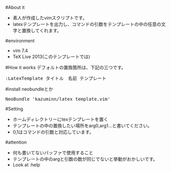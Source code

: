 #About it
* 素人が作成したvimスクリプトです。
* latexテンプレートを出力し、コマンドの引数をテンプレートの中の任意の文字と置換してくれます。


#environment
* vim 7.4
* TeX Live 2013(このテンプレートでは)

#How it works
デフォルトの置換箇所は、下記の三つです。
<pre>
:LatexTemplate タイトル　名前 テンプレート 
</pre>

#install
neobundleとか
<pre>
NeoBundle 'kazuminn/latex_template.vim'
</pre>

#Setting
* ホームディレクトリーにtexテンプレートを置く
* テンプレートの中の置換したい場所をarg0,arg1...と書いてください。
* 0,1はコマンドの引数と対応しています。



#attention
* 何も書いてないバッファで使用すること
* テンプレートの中のargと引数の数が同じでないと挙動がおかしいです。
* Look at :help
